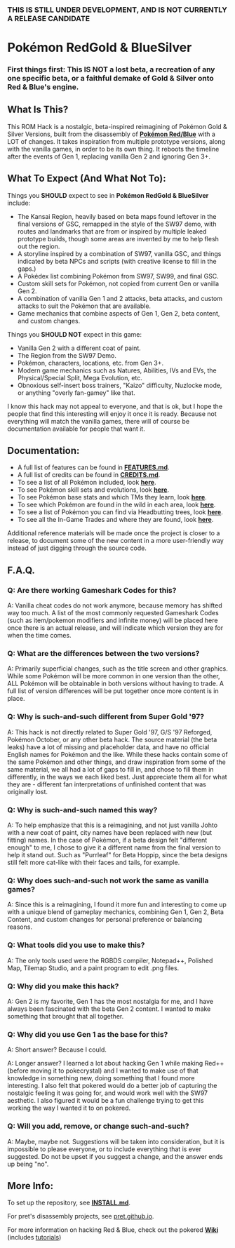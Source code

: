 ### THIS IS STILL UNDER DEVELOPMENT, AND IS NOT CURRENTLY A RELEASE CANDIDATE


# Pokémon RedGold & BlueSilver


### First things first: This IS NOT a lost beta, a recreation of any one specific beta, or a faithful demake of Gold & Silver onto Red & Blue's engine.


## What Is This?

This ROM Hack is a nostalgic, beta-inspired reimagining of Pokémon Gold & Silver Versions, built from the disassembly of [**Pokémon Red/Blue**][pokered] with a LOT of changes. It takes inspiration from multiple prototype versions, along with the vanilla games, in order to be its own thing. It reboots the timeline after the events of Gen 1, replacing vanilla Gen 2 and ignoring Gen 3+.


## What To Expect (And What Not To):

Things you **SHOULD** expect to see in **Pokémon RedGold & BlueSilver** include:
* The Kansai Region, heavily based on beta maps found leftover in the final versions of GSC, remapped in the style of the SW97 demo, with routes and landmarks that are from or inspired by multiple leaked prototype builds, though some areas are invented by me to help flesh out the region.
* A storyline inspired by a combination of SW97, vanilla GSC, and things indicated by beta NPCs and scripts (with creative license to fill in the gaps.)
* A Pokédex list combining Pokémon from SW97, SW99, and final GSC.
* Custom skill sets for Pokémon, not copied from current Gen or vanilla Gen 2.
* A combination of vanilla Gen 1 and 2 attacks, beta attacks, and custom attacks to suit the Pokémon that are available.
* Game mechanics that combine aspects of Gen 1, Gen 2, beta content, and custom changes.

Things you **SHOULD NOT** expect in this game:
* Vanilla Gen 2 with a different coat of paint.
* The Region from the SW97 Demo.
* Pokémon, characters, locations, etc. from Gen 3+.
* Modern game mechanics such as Natures, Abilities, IVs and EVs, the Physical/Special Split, Mega Evolution, etc.
* Obnoxious self-insert boss trainers, "Kaizo" difficulty, Nuzlocke mode, or anything "overly fan-gamey" like that.

I know this hack may not appeal to everyone, and that is ok, but I hope the people that find this interesting will enjoy it once it is ready. Because not everything will match the vanilla games, there will of course be documentation available for people that want it.


## Documentation:

* A full list of features can be found in [**FEATURES.md**](FEATURES.md).
* A full list of credits can be found in [**CREDITS.md**](CREDITS.md).
* To see a list of all Pokémon included, look [**here**](constants/pokemon_constants.asm).
* To see Pokémon skill sets and evolutions, look [**here**](data/pokemon/evos_attacks.asm).
* To see Pokémon base stats and which TMs they learn, look [**here**](data/pokemon/base_stats/).
* To see which Pokémon are found in the wild in each area, look [**here**](data/wild/wildmons.asm).
* To see a list of Pokémon you can find via Headbutting trees, look [**here**](data/wild/headbutt_trees.asm).
* To see all the In-Game Trades and where they are found, look [**here**](data/events/trades.asm).

Additional reference materials will be made once the project is closer to a release, to document some of the new content in a more user-friendly way instead of just digging through the source code.


## F.A.Q.

### Q: Are there working Gameshark Codes for this?
A: Vanilla cheat codes do not work anymore, because memory has shifted way too much. A list of the most commonly requested Gameshark Codes (such as item/pokemon modifiers and infinite money) will be placed here once there is an actual release, and will indicate which version they are for when the time comes.

### Q: What are the differences between the two versions?
A: Primarily superficial changes, such as the title screen and other graphics. While some Pokémon will be more common in one version than the other, ALL Pokémon will be obtainable in both versions without having to trade. A full list of version differences will be put together once more content is in place.

### Q: Why is such-and-such different from Super Gold '97?
A: This hack is not directly related to Super Gold '97, G/S '97 Reforged, Pokémon October, or any other beta hack. The source material (the beta leaks) have a lot of missing and placeholder data, and have no official English names for Pokémon and the like. While these hacks contain some of the same Pokémon and other things, and draw inspiration from some of the same material, we all had a lot of gaps to fill in, and chose to fill them in differently, in the ways we each liked best. Just appreciate them all for what they are - different fan interpretations of unfinished content that was originally lost.

### Q: Why is such-and-such named this way?
A: To help emphasize that this is a reimagining, and not just vanilla Johto with a new coat of paint, city names have been replaced with new (but fitting) names. In the case of Pokémon, if a beta design felt "different enough" to me, I chose to give it a different name from the final version to help it stand out. Such as "Purrleaf" for Beta Hoppip, since the beta designs still felt more cat-like with their faces and tails, for example.

### Q: Why does such-and-such not work the same as vanilla games?
A: Since this is a reimagining, I found it more fun and interesting to come up with a unique blend of gameplay mechanics, combining Gen 1, Gen 2, Beta Content, and custom changes for personal preference or balancing reasons.

### Q: What tools did you use to make this?
A: The only tools used were the RGBDS compiler, Notepad++, Polished Map, Tilemap Studio, and a paint program to edit .png files.

### Q: Why did you make this hack?
A: Gen 2 is my favorite, Gen 1 has the most nostalgia for me, and I have always been fascinated with the beta Gen 2 content. I wanted to make something that brought that all together.

### Q: Why did you use Gen 1 as the base for this?
A: Short answer? Because I could.

A: Longer answer? I learned a lot about hacking Gen 1 while making Red++ (before moving it to pokecrystal) and I wanted to make use of that knowledge in something new, doing something that I found more interesting. I also felt that pokered would do a better job of capturing the nostalgic feeling it was going for, and would work well with the SW97 aesthetic. I also figured it would be a fun challenge trying to get this working the way I wanted it to on pokered.

### Q: Will you add, remove, or change such-and-such?
A: Maybe, maybe not. Suggestions will be taken into consideration, but it is impossible to please everyone, or to include everything that is ever suggested. Do not be upset if you suggest a change, and the answer ends up being "no".


## More Info:

To set up the repository, see [**INSTALL.md**](INSTALL.md).

For pret's disassembly projects, see [pret.github.io](https://pret.github.io/).

For more information on hacking Red & Blue, check out the pokered [**Wiki**][wiki] (includes [tutorials][tutorials])

[pokered]: https://github.com/pret/pokered
[wiki]: https://github.com/pret/pokered/wiki
[tutorials]: https://github.com/pret/pokered/wiki/Tutorials
